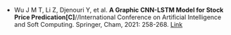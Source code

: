 * Wu J M T, Li Z, Djenouri Y, et al. <b>A Graphic CNN-LSTM Model for Stock Price Predication[C]</b>//International Conference on Artificial Intelligence and Soft Computing. Springer, Cham, 2021: 258-268. [Link](https://link.springer.com/chapter/10.1007/978-3-030-87986-0_23)
